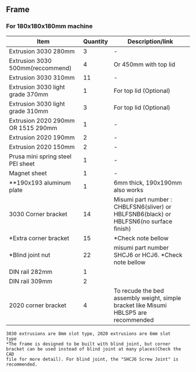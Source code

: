 ## Frame

### For 180x180x180mm machine

| Item                               | Quantity | Description/link                                                                                            |
| ---------------------------------- | -------- | ----------------------------------------------------------------------------------------------------------- |
| Extrusion 3030 280mm               | 3        | -                                                                                                           |
| Extrusion 3030 500mm(reccommend)   | 4        | Or 450mm with top lid                                                                                       |
| Extrusion 3030 310mm               | 11       | -                                                                                                           |
| Extrusion 3030 light grade 370mm   | 1        | For top lid (Optional)                                                                                      |
| Extrusion 3030 light grade 310mm   | 3        | For top lid (Optional)                                                                                      |
| Extrusion 2020 290mm OR 1515 290mm | 1        | -                                                                                                           |
| Extrusion 2020 190mm               | 2        | -                                                                                                           |
| Extrusion 2020 150mm               | 2        | -                                                                                                           |
| Prusa mini spring steel PEI sheet  | 1        | -                                                                                                           |
| Magnet sheet                       | 1        | -                                                                                                           |
| \*\*190x193 aluminum plate         | 1        | 6mm thick, 190x190mm also works                                                                             |
| 3030 Corner bracket                | 14       | Misumi part number : CHBLFSN6(sliver) or HBLFSNB6(black) or HBLFSN6(no surface finish)                      |
| \*Extra corner bracket             | 15       | \*Check note bellow                                                                                         |
| \*Blind joint nut                  | 22       | misumi part number SHCJ6 or HCJ6. \*Check note bellow                                                       |
| DIN rail 282mm                     | 1        |                                                                                                             |
| DIN rail 309mm                     | 2        |                                                                                                             |
| 2020 corner bracket                | 4        | To recude the bed assembly weight, simple bracket like Misumi HBLSP5 are recommended                        |

<code>3030 extrusions are 8mm slot type, 2020 extrusions are 6mm slot type</code>  
<code>\*The frame is designed to be built with blind joint, but corner bracket can be used instead of blind joint at many places(Check the CAD file for more detail). For blind joint, the "SHCJ6 Screw Joint" is recommended.</code>
